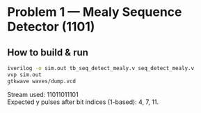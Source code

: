 # Problem 1 — Mealy Sequence Detector (1101)

## How to build & run
```bash
iverilog -o sim.out tb_seq_detect_mealy.v seq_detect_mealy.v
vvp sim.out
gtkwave waves/dump.vcd
```
Stream used: 11011011101  
Expected y pulses after bit indices (1-based): 4, 7, 11.